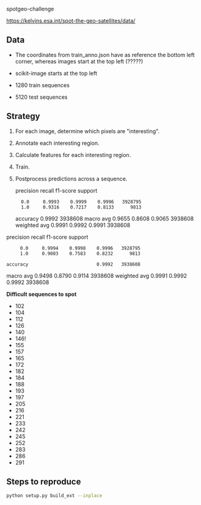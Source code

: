 spotgeo-challenge


https://kelvins.esa.int/spot-the-geo-satellites/data/

## Data

- The coordinates from train_anno.json have as reference the bottom left corner, whereas images start at the top left (?????)
- scikit-image starts at the top left

- 1280 train sequences
- 5120 test sequences

## Strategy

1. For each image, determine which pixels are "interesting".
2. Annotate each interesting region.
3. Calculate features for each interesting region.
4. Train.
5. Postprocess predictions across a sequence.

   precision    recall  f1-score   support

         0.0     0.9993    0.9999    0.9996   3928795
         1.0     0.9316    0.7217    0.8133      9813

    accuracy                         0.9992   3938608
   macro avg     0.9655    0.8608    0.9065   3938608
weighted avg     0.9991    0.9992    0.9991   3938608

precision    recall  f1-score   support

         0.0     0.9994    0.9998    0.9996   3928795
         1.0     0.9003    0.7583    0.8232      9813

    accuracy                         0.9992   3938608
   macro avg     0.9498    0.8790    0.9114   3938608
weighted avg     0.9991    0.9992    0.9992   3938608

**Difficult sequences to spot**

- 102
- 104
- 112
- 126
- 140
- 146!
- 155
- 157
- 165
- 172
- 182
- 184
- 188
- 193
- 197
- 205
- 216
- 221
- 233
- 242
- 245
- 252
- 283
- 286
- 291

## Steps to reproduce

```sh
python setup.py build_ext --inplace
```
